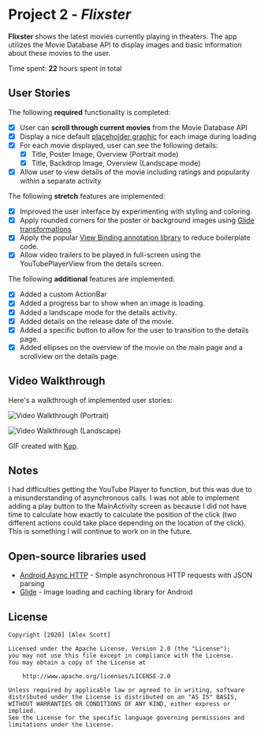 # Project 2 - *Flixster*

**Flixster** shows the latest movies currently playing in theaters. The app utilizes the Movie Database API to display images and basic information about these movies to the user.

Time spent: **22** hours spent in total

## User Stories

The following **required** functionality is completed:

* [x] User can **scroll through current movies** from the Movie Database API
* [x] Display a nice default [placeholder graphic](https://guides.codepath.org/android/Displaying-Images-with-the-Glide-Library#advanced-usage) for each image during loading
* [x] For each movie displayed, user can see the following details:
  * [x] Title, Poster Image, Overview (Portrait mode)
  * [x] Title, Backdrop Image, Overview (Landscape mode)
* [x] Allow user to view details of the movie including ratings and popularity within a separate activity

The following **stretch** features are implemented:

* [x] Improved the user interface by experimenting with styling and coloring.
* [x] Apply rounded corners for the poster or background images using [Glide transformations](https://guides.codepath.org/android/Displaying-Images-with-the-Glide-Library#transformations)
* [x] Apply the popular [View Binding annotation library](http://guides.codepath.org/android/Reducing-View-Boilerplate-with-ViewBinding) to reduce boilerplate code.
* [x] Allow video trailers to be played in full-screen using the YouTubePlayerView from the details screen.

The following **additional** features are implemented:

* [x] Added a custom ActionBar
* [x] Added a progress bar to show when an image is loading.
* [x] Added a landscape mode for the details activity.
* [x] Added details on the release date of the movie.
* [x] Added a specific button to allow for the user to transition to the details page.
* [x] Added ellipses on the overview of the movie on the main page and a scrollview on the details page.

## Video Walkthrough

Here's a walkthrough of implemented user stories:

<img src='https://github.com/alexscott08/Flixster/raw/master/FlixsterPortraitDemo.gif' width='' alt='Video Walkthrough' /> (Portrait)

<img src='https://imgur.com/LB8aVsM.gif' width='' alt='Video Walkthrough' /> (Landscape)


GIF created with [Kap](https://getkap.co/).

## Notes

I had difficulties getting the YouTube Player to function, but this was due to a misunderstanding of asynchronous calls.
I was not able to implement adding a play button to the MainActivity screen as because I did not have time to calculate how exactly 
to calculate the position of the click (two different actions could take place depending on the location of the click). This is 
something I will continue to work on in the future.

## Open-source libraries used

- [Android Async HTTP](https://github.com/loopj/android-async-http) - Simple asynchronous HTTP requests with JSON parsing
- [Glide](https://github.com/bumptech/glide) - Image loading and caching library for Android

## License

    Copyright [2020] [Alex Scott]

    Licensed under the Apache License, Version 2.0 (the "License");
    you may not use this file except in compliance with the License.
    You may obtain a copy of the License at

        http://www.apache.org/licenses/LICENSE-2.0

    Unless required by applicable law or agreed to in writing, software
    distributed under the License is distributed on an "AS IS" BASIS,
    WITHOUT WARRANTIES OR CONDITIONS OF ANY KIND, either express or implied.
    See the License for the specific language governing permissions and
    limitations under the License.
